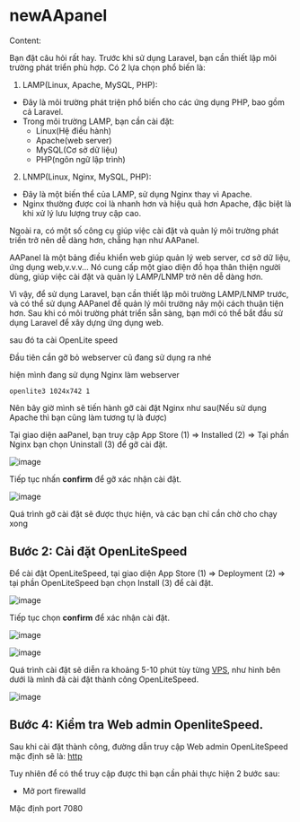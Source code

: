 # newAApanel

Content:

Bạn đặt câu hỏi rất hay. Trước khi sử dụng Laravel, bạn cần thiết lập môi trường phát triển phù hợp. Có 2 lựa chọn phổ biến là:

1. LAMP(Linux, Apache, MySQL, PHP):

- Đây là môi trường phát triện phổ biến cho các ứng dụng PHP, bao gồm cả Laravel.
- Trong môi trường LAMP, bạn cần cài đặt:
    - Linux(Hệ điều hành)
    - Apache(web server)
    - MySQL(Cơ sở dữ liệu)
    - PHP(ngôn ngữ lập trình)

2. LNMP(Linux, Nginx, MySQL, PHP):

- Đây là một biến thể của LAMP, sử dụng Nginx thay vì Apache.
- Nginx thường được coi là nhanh hơn và hiệu quả hơn Apache, đặc biệt là khi xử lý lưu lượng truy cập cao.

Ngoài ra, có một số công cụ giúp việc cài đặt và quản lý môi trường phát triền trở nên dễ dàng hơn, chẵng hạn như AAPanel.

AAPanel là một bảng điều khiển web giúp quản lý web server, cơ sở dữ liệu, ứng dụng web,v.v.v... Nó cung cấp một giao diện đồ họa thân thiện người dùng, giúp việc cài đặt và quản lý LAMP/LNMP trở nên dễ dàng hơn.

Vì vậy, để sử dụng Laravel, bạn cần thiết lập môi trường LAMP/LNMP trước, và có thể sử dụng AAPanel để quản lý môi trường nây mội cách thuận tiện hơn. Sau khi có môi trường phát triển sẵn sàng, bạn mới có thể bắt đầu sử dụng Laravel để xây dựng ứng dụng web.





sau đó ta cài OpenLite speed

Đầu tiên cần gỡ bỏ webserver cũ đang sử dụng ra nhé

hiện mình đang sử dụng Nginx làm webserver

`openlite3 1024x742 1`

Nên bây giờ mình sẽ tiến hành gỡ cài đặt Nginx như sau(Nếu sử dụng Apache thì bạn cũng làm tương tự là được)

Tại giao diện aaPanel, bạn truy cập App Store (1) => Installed (2) => Tại phần Nginx bạn chọn Uninstall (3) để gỡ cài đặt.

![image](https://github.com/user-attachments/assets/d1e13ae5-a677-4a2f-8b46-50b72e522d8a)

Tiếp tục nhấn **confirm** để gỡ xác nhận cài đặt.

![image](https://github.com/user-attachments/assets/f5c595d7-eff7-4e4d-b60c-489497380e13)

Quá trình gỡ cài đặt sẽ được thực hiện, và các bạn chỉ cần chờ cho chạy xong

## Bước 2: Cài đặt OpenLiteSpeed

Để cài đật OpenLiteSpeed, tại giao diện App Store (1) => Deployment (2) => tại phần OpenLiteSpeed bạn chọn Install (3) để cài đặt.

![image](https://github.com/user-attachments/assets/7592c5e4-a2a5-450a-96f9-c6483fd472a0)

Tiếp tục chọn **confirm** để xác nhận cài đặt.

![image](https://github.com/user-attachments/assets/10bce921-2030-4456-99f3-c027e33f7567)


![image](https://github.com/user-attachments/assets/dfdb3c7c-f8ae-4a87-83b2-322a67d303f5)

Quá trình cài đật sẽ diễn ra khoảng 5-10 phút tùy từng [VPS](https://azdigi.com/blog/kien-thuc-vps/vps-may-chu-ao-la-gi-cac-loai-vps-can-biet/), như hình bên  dưới là mình đã cài đặt thành công OpenLiteSpeed.

![image](https://github.com/user-attachments/assets/64e474b6-5535-42c5-9756-25b2f3ea5c84)

## Bước 4: Kiểm tra Web admin OpenliteSpeed.

Sau khi cài đặt thành công, đường dẫn truy cập Web admin OpenLiteSpeed mặc định sẽ là: [http](https://IPVPS:7080/)

Tuy nhiên để có thể truy cập được thì bạn cần phải thực hiện 2 bước sau:

- Mở port firewalld

Mặc định port 7080

